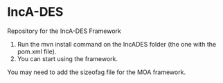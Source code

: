 # IncA-DES
Repository for the IncA-DES Framework

1. Run the mvn install command on the IncADES folder (the one with the pom.xml file).
2. You can start using the framework.

You may need to add the sizeofag file for the MOA framework.
